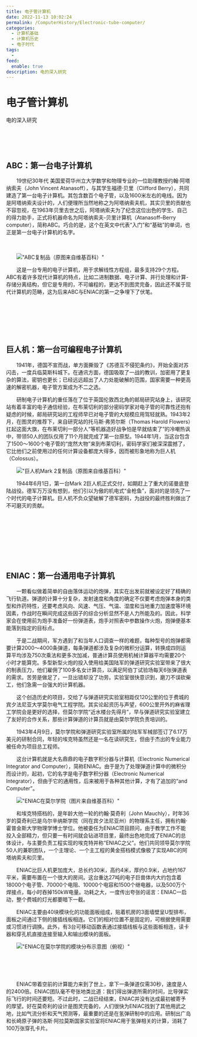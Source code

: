 ```yaml
---
title: 电子管计算机
date: 2022-11-13 10:02:24
permalink: /ComputerHistory/Electronic-tube-computer/
categories:
  - 计算机基础
  - 计算机历史
  - 电子时代
tags:
  - 
feed:
  enable: true
description: 电的深入研究
---
```

# 电子管计算机


电的深入研究
　　‍
<!-- more -->
　　‍

　　‍

## ABC：第一台电子计算机

　　19世纪30年代  美国爱荷华州立大学数学和物理专业的一位助理教授约翰·阿塔纳索夫（John Vincent Atanasoff），与其学生福德·贝里（Clifford Berry），共同建造了第一台电子计算机。其包含数百个电子管，以及1600米左右的电线。因为是阿塔纳索夫设计的，人们便理所当然地称之为阿塔纳索夫机，其实贝里的贡献也不容忽视，在1963年贝里去世之后，阿塔纳索夫为了纪念这位出色的学生、自己的得力助手，正式将机器命名为阿塔纳索夫-贝里计算机（Atanasoff–Berry computer），简称ABC。巧合的是，这个在英文中代表“入门”和“基础”的单词，也正是第一台电子计算机的名字。

　　‍

　　![ "ABC复制品（原图来自维基百科）"](https://image.peterjxl.com/blog/v2-98aa2db95085403fcec2546bdf53549d_b-20220327204523-mcz6u24.jpg)

　　这是一台专用的电子计算机，用于求解线性方程组，最多支持29个方程。ABC有着许多现代计算机的特点，比如二进制数据、电子计算、并行处理和计算-存储分离结构，但它是专用的，不可编程的，更达不到图灵完备，因此还不属于现代计算机的范畴，这为后来ABC与ENIAC的第一之争埋下了伏笔。

　　‍

　　‍

　　‍

## 巨人机：第一台可编程电子计算机

　　1941年，德国不宣而战，单方面撕毁了《苏德互不侵犯条约》，开始全面对苏闪击，一度兵临莫斯科城下。在通讯方面，德国吸取了一战的教训，加密用了更复杂的算法，密钥也更长；已经远远超出了人力处能破解的范围，国家需要一种更高速的解密机器，电子管方案成为不二之选。

　　研制电子计算机的重任落在了位于英国伦敦西北角的邮局研究站身上，该研究站有着丰富的电子通信经验，在布莱切利的部分密码学家对电子管的可靠性还抱有疑虑的时候，邮局研究站的工程师早已对电子管的大规模应用驾轻就熟。1943年2月，在图灵的推荐下，来自研究站的托马斯·弗劳尔斯（Thomas Harold Flowers）扛起这面大旗，在布莱切利一部分人“等机器造好战争怕是早就结束了”的冷嘲热讽中，带领50人的团队仅用了11个月就完成了第一台原型。1944年1月，当这台包含了1500～1600个电子管的“庞然大物”来到布莱切利，密码学家们被深深震撼了，它比他们之前使用过的任何计算设备都庞大得多，因而被形象地称为巨人机（Colossus）。

　　![ "巨人机Mark 2复制品（原图来自维基百科）"](https://image.peterjxl.com/blog/v2-340c1fd5d3bfb828cd141c1666a0f158_b-20220327204819-egbu798.jpg)

　　1944年6月1日，第一台Mark 2巨人机正式交付，如期赶上了重大的诺曼底登陆战役。德军万万没有想到，他们引以为傲的机电式“金枪鱼”，面对的是领先了一个时代的电子计算机。巨人机不负众望破解了德军密码，为战役的最终胜利做出了不可磨灭的贡献。

　　‍

　　‍

　　‍

　　‍

## ENIAC：第一台通用电子计算机

　　一颗看似做着简单的自由落体运动的炮弹，其实在出发前就被设定好了精确的飞行轨道。弹道的计算十分复杂，发射速度和角度的确定不仅要考虑炮弹本身的类型和炸药特性，还要考虑风向、风速、气压、气温、湿度和当地重力加速度等环境因素，作战时在瞬间完成这些因子的综合分析显然不是人力所能及的。因此，科学家会在使用前为炮手准备好一份弹道表，炮手对照表中参数操作火炮，炮弹便基本能落到指定的目标点。

　　于是二战期间，军方遇到了和当年人口调查一样的难题，每种型号的炮弹都需要计算2000～4000条弹道，每条弹道都涉及复杂的微积分运算，转换成四则运算平均涉及750次乘法和更多次加减，普通计算员使用机械计算器平均需要20个小时才能算完。多型新型火炮的投入使用给美国陆军的弹道研究实验室带来了很大的制表压力，他们雇佣了100多名女计算员，以满足阿伯丁试验场每天6张弹道表的需求。苦劳是做足了，一旦出错却没了功劳。实验室很快意识到，磨刀不误砍柴工，他们急需一台强大的计算机器。

　　这个创造历史的项目，交给了与弹道研究实验室相距仅120公里的位于费城的宾夕法尼亚大学莫尔电气工程学院。其实论起资历与声望，600公里开外的麻省理工学院会是更好的选择，但莫尔学院“近水楼台先得月”，早与弹道研究实验室建立了友好的合作关系，那些计算弹道的计算员就是由莫尔学院负责培训的。

　　1943年4月9日，莫尔学院和弹道研究实验室所属的陆军军械部签订了6.17万美元的研制合同，年轻的埃克特虽然还是一名在读研究生，但由于杰出的专业能力被任命为项目总工程师。

　　这台计算机就是大名鼎鼎的电子数字积分器与计算机（Electronic Numerical Integrator and Computer），简称ENIAC。由于是为了处理弹道计算中的微积分而设计的，起初，它的名字是电子数字积分器（Electronic Numerical Integrator），但由于它的通用性，后来被用于各种其他计算，才有了追加的“and Computer”。

　　![ "ENIAC在莫尔学院（图片来自维基百科）"](https://image.peterjxl.com/blog/v2-15a61ced1b4321bd6eb0a8952dfbbff1_b-20220327205200-yeafbq8.jpg)

　　和埃克特搭档的，是年龄大他一轮的约翰·莫奇利（John Mauchly），时年36岁的莫奇利已是乌尔辛纳斯学院（同在宾夕法尼亚州）的物理系主任，拥有约翰·霍普金斯大学物理学博士学位。他被委任为ENIAC项目顾问，由于教学工作不能投入全部精力，但只要一有时间就会钻进项目里，最终出色地完成了ENIAC的总体设计，与主要负责工程实现的埃克特并称“ENIAC之父”。他们共同领导莫尔学院50人的兼职团队，一个主理论、一个主工程的黄金搭档模式像极了实现ABC的阿塔纳索夫和贝里。

　　ENIAC比巨人机更加庞大，总长约30米，高约4米，厚约0.9米，占地约167平米，需要布置在一个很大的房间。这台重达27吨的电子巨兽体内大约包含着18000个电子管、70000个电阻、10000个电容和1500个继电器，以及500万个焊接点，每小时吞掉150kW电量。功耗之大，一度传出夸张的谣言：ENIAC一启动，整个费城的灯光都要暗下一截。

　　ENIAC主要由40块模块化的功能面板组成，贴着机房的3面墙壁呈U型排布，面板之间通过下侧的接插线板相连。它们的相对位置不是固定的，可根据使用需要或习惯进行调换。此外，有3台可移动函数表通过接插线板与这些面板相连，读卡器和穿孔机直接连接至输入和输出模块的面板。

　　![ "ENIAC在莫尔学院的模块分布示意图（俯视）"](https://image.peterjxl.com/blog/v2-a46fcffd73f77993541a86a15e70fea8_b-20220327205200-sp5glw4.jpg)

　　‍

　　  

　　ENIAC带着空前的计算能力来到了世上，拿下一条弹道仅需30秒，速度是人的2400倍。ENIAC团队毫不夸张地类比道：我们得出弹道所需的时间，比导弹实际飞行的时间还要短。不过此时，二战已经结束，ENIAC并没有达成最初被寄予的厚望。好在莫奇利的设计是图灵完备的，人们很快为ENIAC找到了其他用武之地，比如气流分析和天气预测等，最重要的还是在氢弹研制中的应用。研制出广岛和长崎原子弹的洛斯·阿拉莫斯国家实验室将ENIAC用于氢弹相关的计算，消耗了100万张穿孔卡片。

　　

